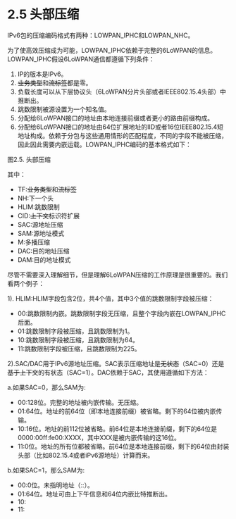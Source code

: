 # 2.5 头部压缩
IPv6包的压缩编码格式有两种：LOWPAN_IPHC和LOWPAN_NHC。

为了使高效压缩成为可能，LOWPAN_IPHC依赖于完整的6LoWPAN的信息。LOWPAN_IPHC假设6LoWPAN通信都遵循下列条件：
1. IP的版本是IPv6。
2. ~~业务类型~~和~~流标签~~都是零。
3. 负载长度可以从下层协议头（6LoWPAN分片头部或者IEEE802.15.4头部）中推断出。
4. 跳数限制被源设置为一个知名值。
5. 分配给6LoWPAN接口的地址由本地连接前缀或者更小的路由前缀构成。
6. 分配给6LoWPAN接口的地址由64位扩展地址的IID或者16位IEEE802.15.4短地址构成。依赖于分包与这些通用情形的匹配程度，不同的字段不能被压缩，因此因此需要内嵌运载。LOWPAN_IPHC编码的基本格式如下：



图2.5. 头部压缩

其中：
* TF:~~业务类型~~和~~流标签~~
* NH:下一个头
* HLIM:跳数限制
* CID:~~上下文~~标识符扩展
* SAC:源地址压缩
* SAM:源地址模式
* M:多播压缩
* DAC:目的地址压缩
* DAM:目的地址模式

尽管不需要深入理解细节，但是理解6LoWPAN压缩的工作原理是很重要的。我们看两个例子：

1). HLIM:HLIM字段包含2位，共4个值，其中3个值的跳数限制字段被压缩：
* 00:跳数限制内嵌。跳数限制字段无压缩，且整个字段内嵌在LOWPAN_IPHC后面。
* 01:跳数限制字段被压缩，且跳数限制为1。
* 10:跳数限制字段被压缩，且跳数限制为64。
* 11:跳数限制字段被压缩，且跳数限制为225。

2).SAC/DAC用于IPv6源地址压缩。SAC表示压缩地址是~~无状态~~（SAC=0）还是~~基于上下文~~的有状态（SAC=1）。DAC依赖于SAC，其使用遵循如下方法：

a.如果SAC=0，那么SAM为:
* 00:128位。完整的地址被内嵌传输。无压缩。
* 01:64位。地址的前64位（即本地连接前缀）被省略。剩下的64位被内嵌传输。
* 10:16位。地址的前112位被省略。前64位是本地连接前缀，剩下的64位是 0000:00ff:fe00:XXXX，其中XXX是被内嵌传输的这16位。
* 11:0位。地址的所有位都被省略。前64位是本地连接前缀，剩下的64位由封装头部（比如802.15.4或者iPv6源地址）计算而来。

b.如果SAC=1，那么SAM为:
* 00:0位。未指明地址（::）。
* 01:64位。地址可由上下午信息和64位内嵌比特推断出。
* 10:
* 11:

